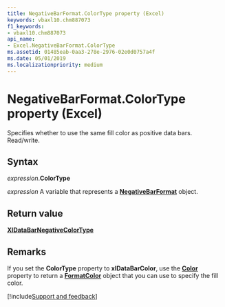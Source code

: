 ```yaml
---
title: NegativeBarFormat.ColorType property (Excel)
keywords: vbaxl10.chm887073
f1_keywords:
- vbaxl10.chm887073
api_name:
- Excel.NegativeBarFormat.ColorType
ms.assetid: 01485eab-0aa3-278e-2976-02e0d0757a4f
ms.date: 05/01/2019
ms.localizationpriority: medium
---
```



# NegativeBarFormat.ColorType property (Excel)

Specifies whether to use the same fill color as positive data bars. Read/write.


## Syntax

_expression_.**ColorType**

_expression_ A variable that represents a **[NegativeBarFormat](Excel.NegativeBarFormat.md)** object.


## Return value

**[XlDataBarNegativeColorType](Excel.XlDataBarNegativeColorType.md)**


## Remarks

If you set the **ColorType** property to **xlDataBarColor**, use the **[Color](Excel.NegativeBarFormat.Color.md)** property to return a **[FormatColor](Excel.FormatColor.md)** object that you can use to specify the fill color.




[!include[Support and feedback](~/includes/feedback-boilerplate.md)]